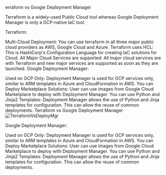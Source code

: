 erraform vs Google Deployment Manager

Terraform is a widely-used Public Cloud tool whereas Google Deployment Manager is only a GCP-native IaC tool.

Terraform:

Multi-Cloud Deployment: You can use terraform in all three major public cloud providers as AWS, Google Cloud and Azure.
Terraform uses HCL: This is HashiCorp's Configuration Language for creating IaC solutions for Cloud.
All Major Cloud Services are supported: All major cloud services are with Terraform and new major services are supported as soon as they are launched.
Google Deployment Manager:

Used on GCP Only: Deployment Manager is used for GCP services only, similar to ARM templates in Azure and CloudFormation in AWS.
You can Deploy Marketplace Solutions: User can use images from Google Cloud Marketplace to deploy with Deployment Manager.
You can use Python and Jinja2 Templates: Deployment Manager allows the use of Python and Jinja templates for configuration. This can allow the reuse of common deployments.
Terraform vs Google Deployment Manager![TerraformVsDeployMgr](https://user-images.githubusercontent.com/70814918/175779408-c605ace1-1ea5-4ea4-a690-0b39c28fb9ac.jpg)


Google Deployment Manager:

Used on GCP Only: Deployment Manager is used for GCP services only, similar to ARM templates in Azure and CloudFormation in AWS.
You can Deploy Marketplace Solutions: User can use images from Google Cloud Marketplace to deploy with Deployment Manager.
You can use Python and Jinja2 Templates: Deployment Manager allows the use of Python and Jinja templates for configuration. This can allow the reuse of common deployments.


